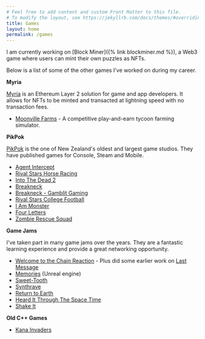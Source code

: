 ```yaml
---
# Feel free to add content and custom Front Matter to this file.
# To modify the layout, see https://jekyllrb.com/docs/themes/#overriding-theme-defaults
title: Games
layout: home
permalink: /games
---
```

I am currently working on [Block Miner]({% link blockminer.md %}), a Web3 game where users can mint their own puzzles as NFTs.

Below is a list of some of the other games I've worked on during my career.

**Myria** 

[Myria](https://myria.com/) is an Ethereum Layer 2 solution for game and app developers. It allows for NFTs to be minted and transacted at lightning speed with no transaction fees.
* [Moonville Farms](https://myria.com/game-detail/?gameId=moonville-farms) - A competitive play-and-earn tycoon farming simulator.

**PikPok**

[PikPok](https://pikpok.com/) is the one of New Zealand's oldest and largest game studios. They have published games for Console, Steam and Mobile.
* [Agent Intercept](https://pikpok.com/games/agent-intercept/)
* [Rival Stars Horse Racing](https://pikpok.com/games/rival-stars-horse-racing/)
* [Into The Dead 2](https://pikpok.com/games/into-the-dead-2/)
* [Breakneck](https://pikpok.com/games/breakneck/)
* [Breakneck - Gamblit Gaming](https://pikpok.com/news/gamblit-gaming-brings-pikpoks-1-games-casino-floors/)
* [Rival Stars College Football](https://pikpok.com/games/rival-stars-college-football/)
* [I Am Monster](https://pikpok.com/games/i-am-monster/)
* [Four Letters](https://pikpok.com/games/fourletters/)
* [Zombie Rescue Squad](https://pikpok.com/news/zombie-rescue-squad-launches-in-the-usa-on-new-snap-games-platform/)

**Game Jams**

I've taken part in many game jams over the years. They are a fantastic learning experience and provide a great networking opportunity.
* [Welcome to the Chain Reaction](https://jamesgamesbro.itch.io/welcome-to-the-chain-reaction) - Plus did some earlier work on [Last Message](https://store.steampowered.com/app/1141030/Last_Message/)
* [Memories](https://globalgamejam.org/2019/games/memories-2) (Unreal engine)
* [Sweet-Tooth](https://olivieryc.itch.io/sweet-tooth)
* [Synthrave](https://olivieryc.itch.io/synthrave)
* [Return to Earth](https://globalgamejam.org/2020/games/return-earth-8)
* [Heard It Through The Space Time](https://globalgamejam.org/2018/games/heard-it-through-space-time)
* [Shake It](https://globalgamejam.org/2016/games/shake-it)

**Old C++ Games**

* [Kana Invaders](https://www.youtube.com/watch?v=71SgkFh5rlM&t=4s)
